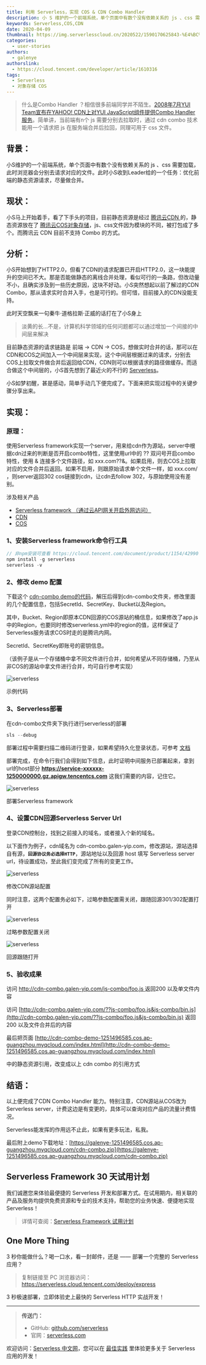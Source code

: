 ```yaml
---
title: 利用 Serverless，实现 COS & CDN Combo Handler
description: 小 S 维护的一个前端系统，单个页面中有数个没有依赖关系的 js 、css 需要加载，此时浏览器会分别去请求对应的文件。此时小 S 收到 Leader 给的一个任务：优化前端的静态资源请求，尽量做合并。
keywords: Serverless,COS,CDN
date: 2020-04-09
thumbnail: https://img.serverlesscloud.cn/2020522/1590170625843-%E4%BC%81%E4%B8%9A%E5%BE%AE%E4%BF%A1%E6%88%AA%E5%9B%BE_15901706165494.png
categories:
  - user-stories
authors:
  - galenye
authorslink:
  - https://cloud.tencent.com/developer/article/1610316
tags:
  - Serverless
  - 对象存储 COS
---
```




> 什么是Combo Handler ？相信很多前端同学并不陌生。[2008年7月YUI Team宣布在YAHOO! CDN上对YUI JavaScript组件提供Combo Handler服务](https://yuiblog.com/blog/2008/07/16/combohandler/)。简单讲，当前端有n个 js 需要分别去拉取时，通过 cdn combo 技术能用一个请求把 js 在服务端合并后拉回，同理可用于 css 文件。

## **背景：**

小S维护的一个前端系统，单个页面中有数个没有依赖关系的 js 、css 需要加载，此时浏览器会分别去请求对应的文件。此时小S收到Leader给的一个任务：优化前端的静态资源请求，尽量做合并。

## **现状：**

小S马上开始着手，看了下手头的项目，目前静态资源是经过 [腾讯云CDN ](https://cloud.tencent.com/document/product/228?from=10680)的，静态资源放在了 [腾讯云COS对象存储](https://cloud.tencent.com/document/product/436?from=10680)，js、css文件因为模块的不同，被打包成了多个。而腾讯云 CDN 目前不支持 Combo 的方式。

## **分析：**

小S开始想到了HTTP2.0，但看了CDN的请求配置已开启HTTP2.0，这一块能提升的空间已不大。那是否能做静态的离线合并处理，看似可行的一条路，但改动量不小，且确实涉及到一些历史原因，这块不好动。小S突然想起以前了解过的CDN Combo，那从请求实时合并入手，也是可行的。但可惜，目前接入的CDN没能支持。

此时天空飘来一句秦牛·道格拉斯·正威的话打在了小S身上

> 淡黄的长...不是，计算机科学领域的任何问题都可以通过增加一个间接的中间层来解决

目前静态资源的请求链路是 前端 → CDN → COS，想做实时合并的话，那可以在CDN和COS之间加入一个中间层来实现，这个中间层根据过来的请求，分别去COS上拉取文件做合并后返回给CDN，CDN则可以根据请求的路径做缓存。而适合做这个中间层的，小S首先想到了最近火的不行的 [Serverless](https://cloud.tencent.com/document/product/1154/38787?from=10680)。

小S如梦初醒，甚是感动，简单手动几下便完成了。下面来把实现过程中的关键步骤分享出来。

## **实现：**

###  **原理：**

使用Serverless framework实现一个server，用来给cdn作为源站，server中根据cdn过来的判断是否开启combo特性，这里使用url中的 ?? 双问号开启combo特性，使用 & 连接多个文件路径，如 xxx.com??<pathA>&<pathB>。如果启用，则去COS上拉取对应的文件合并后返回。如果不启用，则跟原始请求单个文件一样，如 xxx.com/<pathA> ，则server返回302 cos链接到cdn，让cdn去follow 302，与原始使用没有差别。

涉及相关产品

- [Serverless framework （通过云API网关开启外网访问）](https://cloud.tencent.com/document/product/1154/38787?from=10680)
- [CDN](https://cloud.tencent.com/document/product/228?from=10680)
- [COS](https://cloud.tencent.com/document/product/436?from=10680)

### **1、安装Serverless framework命令行工具**

```javascript
// 非npm安装可查看 https://cloud.tencent.com/document/product/1154/42990
npm install -g serverless
serverless -v
```

### **2、修改 demo 配置**

下载这个 [cdn-combo demo的代码](https://galenye-1251496585.cos.ap-guangzhou.myqcloud.com/cdn-combo.zip)，解压后得到cdn-combo文件夹，修改里面的几个配置信息，包括SecretId、SecretKey、Bucket以及Region。

其中，Bucket、Region即原本CDN回源的COS源站的桶信息，如果修改了app.js中的Region，也要同时修改serverless.yml中的region的值，这样保证了Serverless服务请求COS时走的是腾讯内网。

SecretId、SecretKey即账号的密钥信息。

（该例子是从一个存储桶中拿不同文件进行合并，如何希望从不同存储桶，乃至从非COS的源站中拿文件进行合并，均可自行参考实现）

![serverless]( https://img.serverlesscloud.cn/2020522/1590170199841-%E4%BC%81%E4%B8%9A%E5%BE%AE%E4%BF%A1%E6%88%AA%E5%9B%BE_15901701049856.png )

示例代码

### **3、Serverless部署**

在cdn-combo文件夹下执行进行serverless的部署

```javascript
sls --debug
```

部署过程中需要扫描二维码进行登录，如果希望持久化登录状态，可参考 [文档](https://cloud.tencent.com/document/product/1154/40493?from=10680#.E8.B4.A6.E5.8F.B7.E9.85.8D.E7.BD.AE.EF.BC.88.E5.8F.AF.E9.80.89.EF.BC.89)

部署完成，在命令行我们会得到如下信息，此时证明中间服务已部署起来，拿到url的host部分 **https://service-xxxxxx-1250000000.gz.apigw.tencentcs.com** 这我们需要的内容，记住它。

![serverless]( https://img.serverlesscloud.cn/2020522/1590170199844-%E4%BC%81%E4%B8%9A%E5%BE%AE%E4%BF%A1%E6%88%AA%E5%9B%BE_15901701049856.png )

部署Serverless framework

### **4、设置CDN回源Serverless Server Url**

登录CDN控制台，找到之前接入的域名，或者接入个新的域名。

以下面作为例子，cdn域名为 cdn-combo.galen-yip.com，修改源站，源站选择自有源，**`回源协议务必选择HTTP`**，源站地址以及回源 host 填写 Serverless server url，待设置成功，至此我们变完成了所有的变更工作。

![serverless]( https://img.serverlesscloud.cn/2020522/1590170199819-%E4%BC%81%E4%B8%9A%E5%BE%AE%E4%BF%A1%E6%88%AA%E5%9B%BE_15901701049856.png )

修改CDN源站配置

同时注意，这两个配置务必如下，过略参数配置需关闭，跟随回源301/302配置打开

![serverless]( https://img.serverlesscloud.cn/2020522/1590170199805-%E4%BC%81%E4%B8%9A%E5%BE%AE%E4%BF%A1%E6%88%AA%E5%9B%BE_15901701049856.png )

过略参数配置关闭

![serverless]( https://img.serverlesscloud.cn/2020522/1590170199782-%E4%BC%81%E4%B8%9A%E5%BE%AE%E4%BF%A1%E6%88%AA%E5%9B%BE_15901701049856.png )

回源跟随打开

### **5、验收成果**

访问 [http://cdn-combo.galen-yip.com/js-combo/foo.js ](http://cdn-combo.galen-yip.com/js-combo/foo.js)返回200 以及单文件内容

访问 [http://cdn-combo.galen-yip.com/??js-combo/foo.js&js-combo/bin.js](http://cdn-combo.galen-yip.com/??js-combo/foo.js&js-combo/bin.js) 返回200 以及文件合并后的内容

最后把页面 [http://cdn-combo-demo-1251496585.cos.ap-guangzhou.myqcloud.com/index.html](http://cdn-combo-demo-1251496585.cos.ap-guangzhou.myqcloud.com/index.html)

 中的静态资源引用，改变成以上 cdn combo 的引用方式

## **结语：** 

以上便完成了CDN Combo Handler 能力。特别注意，CDN源站从COS改为Serverless server，计费这边是有变更的，具体可以查询对应产品的流量计费情况。

Serverless能发挥的作用远不止此，如果有更多玩法，私我。

最后附上demo下载地址：[https://galenye-1251496585.cos.ap-guangzhou.myqcloud.com/cdn-combo.zip](https://galenye-1251496585.cos.ap-guangzhou.myqcloud.com/cdn-combo.zip)

## Serverless Framework 30 天试用计划

我们诚邀您来体验最便捷的 Serverless 开发和部署方式。在试用期内，相关联的产品及服务均提供免费资源和专业的技术支持，帮助您的业务快速、便捷地实现 Serverless！

> 详情可查阅：[Serverless Framework 试用计划](https://cloud.tencent.com/document/product/1154/38792)

## One More Thing
<div id='scf-deploy-iframe-or-md'><div><p>3 秒你能做什么？喝一口水，看一封邮件，还是 —— 部署一个完整的 Serverless 应用？</p><blockquote><p>复制链接至 PC 浏览器访问：<a href="https://serverless.cloud.tencent.com/deploy/express">https://serverless.cloud.tencent.com/deploy/express</a></p></blockquote><p>3 秒极速部署，立即体验史上最快的 Serverless HTTP 实战开发！</p></div></div>

---

> **传送门：**
> - GitHub: [github.com/serverless](https://github.com/serverless/serverless/blob/master/README_CN.md) 
> - 官网：[serverless.com](https://serverless.com/)

欢迎访问：[Serverless 中文网](https://serverlesscloud.cn/)，您可以在 [最佳实践](https://serverlesscloud.cn/best-practice) 里体验更多关于 Serverless 应用的开发！